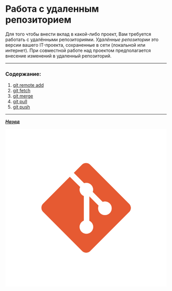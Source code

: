 # Работа с удаленным репозиторием
Для того чтобы внести вклад в какой-либо проект, Вам требуется работать с удалёнными репозиториями. *Удалённые репозитории* это версии вашего IT-проекта, сохраненные в сети (локальной или интернет). При совместной работе над проектом предполагается внесение изменений в удаленный репозиторий.

---



### Содержание:
1. [git remote add](./remote%20add.md "узнать подробней")
2. [git fetch](./fetch.md "узнать подробней")
3. [git merge](./merge.md "узнать подробней")
4. [git pull](./pull.md "узнать подробней")
5. [git push](./push.md "узнать подробней")

---
 [***Назад***](../readme.md)

 ![](../assets/git_logo.png)